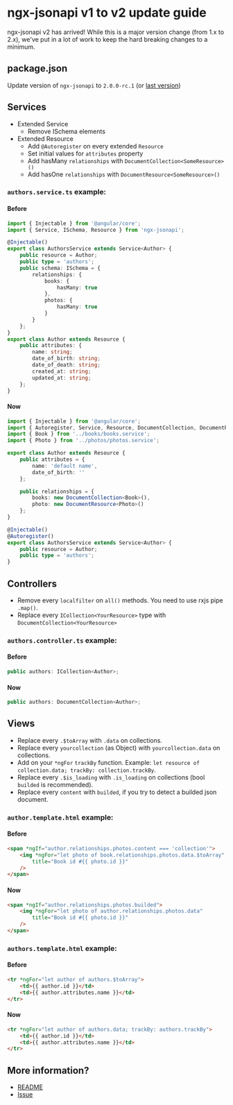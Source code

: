 # ngx-jsonapi v1 to v2 update guide

ngx-jsonapi v2 has arrived! While this is a major version change (from 1.x to 2.x), we've put in a lot of work to keep the hard breaking changes to a minimum.

## package.json

Update version of `ngx-jsonapi` to `2.0.0-rc.1` (or [last version](https://www.npmjs.com/package/ngx-jsonapi))

## Services

-   Extended Service
    -   Remove ISchema elements
-   Extended Resource
    -   Add `@Autoregister` on every extended `Resource`
    -   Set initial values for `attributes` property
    -   Add hasMany `relationships` with `DocumentCollection<SomeResource>()`
    -   Add hasOne `relationships` with `DocumentResource<SomeResource>()`

### `authors.service.ts` example:

#### Before

```typescript
import { Injectable } from '@angular/core';
import { Service, ISchema, Resource } from 'ngx-jsonapi';

@Injectable()
export class AuthorsService extends Service<Author> {
    public resource = Author;
    public type = 'authors';
    public schema: ISchema = {
        relationships: {
            books: {
                hasMany: true
            },
            photos: {
                hasMany: true
            }
        }
    };
}
export class Author extends Resource {
    public attributes: {
        name: string;
        date_of_birth: string;
        date_of_death: string;
        created_at: string;
        updated_at: string;
    };
}
```

#### Now

```typescript
import { Injectable } from '@angular/core';
import { Autoregister, Service, Resource, DocumentCollection, DocumentResource } from 'ngx-jsonapi';
import { Book } from '../books/books.service';
import { Photo } from '../photos/photos.service';

export class Author extends Resource {
    public attributes = {
        name: 'default name',
        date_of_birth: ''
    };

    public relationships = {
        books: new DocumentCollection<Book>(),
        photo: new DocumentResource<Photo>()
    };
}

@Injectable()
@Autoregister()
export class AuthorsService extends Service<Author> {
    public resource = Author;
    public type = 'authors';
}
```

## Controllers

-   Remove every `localfilter` on `all()` methods. You need to use rxjs pipe `.map()`.
-   Replace every `ICollection<YourResource>` type with `DocumentCollection<YourResource>`

### `authors.controller.ts` example:

#### Before

```typescript
public authors: ICollection<Author>;
```

#### Now

```typescript
public authors: DocumentCollection<Author>;
```

## Views

-   Replace every `.$toArray` with `.data` on collections.
-   Replace every `yourcollection` (as Object) with `yourcollection.data` on collections.
-   Add on your `*ngFor` `trackBy` function. Example: `let resource of collection.data; trackBy: collection.trackBy`.
-   Replace every `.$is_loading` with `.is_loading` on collections (bool `builded` is recommended).
-   Replace every `content` with `builded`, if you try to detect a builded json document.

### `author.template.html` example:

#### Before

```html
<span *ngIf="author.relationships.photos.content === 'collection'">
    <img *ngFor="let photo of book.relationships.photos.data.$toArray"
        title="Book id #{{ photo.id }}"
    />
</span>
```

#### Now

```html
<span *ngIf="author.relationships.photos.builded">
    <img *ngFor="let photo of author.relationships.photos.data"
        title="Book id #{{ photo.id }}"
    />
</span>
```

### `authors.template.html` example:

#### Before

```html
<tr *ngFor="let author of authors.$toArray">
    <td>{{ author.id }}</td>
    <td>{{ author.attributes.name }}</td>
</tr>
```

#### Now

```html
<tr *ngFor="let author of authors.data; trackBy: authors.trackBy">
    <td>{{ author.id }}</td>
    <td>{{ author.attributes.name }}</td>
</tr>
```

## More information?

-   [README](https://github.com/reyesoft/ngx-jsonapi/blob/initial-commit-v2/README.md)
-   [Issue](https://github.com/reyesoft/ngx-jsonapi/issues/105)
